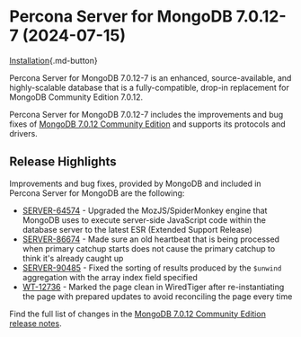 # Percona Server for MongoDB 7.0.12-7 (2024-07-15)

[Installation](../install/index.md){.md-button}

Percona Server for MongoDB 7.0.12-7 is an enhanced, source-available, and highly-scalable database that is a
fully-compatible, drop-in replacement for MongoDB Community Edition 7.0.12.

Percona Server for MongoDB 7.0.12-7 includes the improvements and bug fixes of [MongoDB 7.0.12 Community Edition](https://www.mongodb.com/docs/manual/release-notes/7.0/#7.0.12---jun-28--2024) and supports its protocols and drivers.

## Release Highlights

Improvements and bug fixes, provided by MongoDB and included in Percona Server for MongoDB are the following:

* [SERVER-64574](https://jira.mongodb.org/browse/SERVER-64574) - Upgraded the MozJS/SpiderMonkey engine that MongoDB uses to execute server-side JavaScript code within the database server to the latest ESR (Extended Support Release)
* [SERVER-86674](https://jira.mongodb.org/browse/SERVER-86674) - Made sure an old heartbeat that is being processed when primary catchup starts does not cause the primary catchup to think it's already caught up
* [SERVER-90485](https://jira.mongodb.org/browse/SERVER-90485) - Fixed the sorting of results produced by the `$unwind` aggregation with the array index field specified
* [WT-12736](https://jira.mongodb.org/browse/WT-12736) - Marked the page clean in WiredTiger after re-instantiating the page with prepared updates to avoid reconciling the page every time

Find the full list of changes in the [MongoDB 7.0.12 Community Edition release notes](https://www.mongodb.com/docs/manual/release-notes/7.0/#7.0.12---jun-28--2024).

